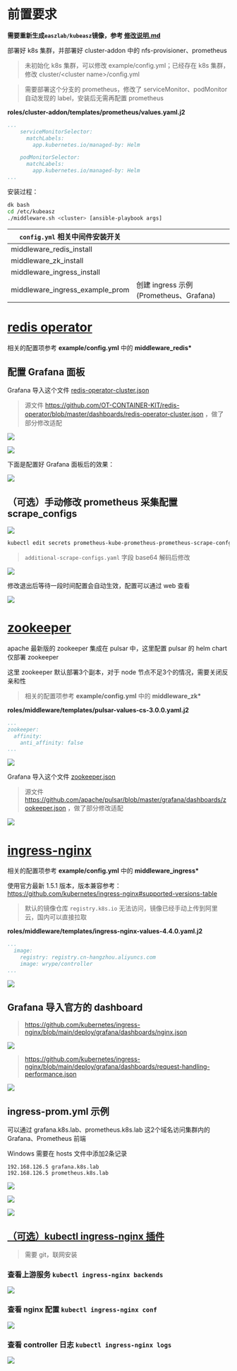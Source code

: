 # 前置要求

**需要重新生成`easzlab/kubeasz`镜像，参考 [修改说明.md](../../guide/../setup/修改说明.md)**

部署好 k8s 集群，并部署好 cluster-addon 中的 nfs-provisioner、prometheus

> 未初始化 k8s 集群，可以修改 example/config.yml；已经存在 k8s 集群，修改 cluster/\<cluster name\>/config.yml

> 需要部署这个分支的 prometheus，修改了 serviceMonitor、podMonitor 自动发现的 label，安装后无需再配置 prometheus

**roles/cluster-addon/templates/prometheus/values.yaml.j2**

```yaml
...
    serviceMonitorSelector:
      matchLabels:
        app.kubernetes.io/managed-by: Helm

    podMonitorSelector:
      matchLabels:
        app.kubernetes.io/managed-by: Helm
...
```

安装过程：

```bash
dk bash
cd /etc/kubeasz
./middleware.sh <cluster> [ansible-playbook args]
```

| `config.yml` 相关中间件安装开关 |                                         |
| ------------------------------- | --------------------------------------- |
| middleware_redis_install        |                                         |
| middleware_zk_install           |                                         |
| middleware_ingress_install      |                                         |
| middleware_ingress_example_prom | 创建 ingress 示例 (Prometheus、Grafana) |

# [redis operator](https://ot-redis-operator.netlify.app/docs/)

相关的配置项参考 **example/config.yml** 中的 **middleware_redis\***

## 配置 Grafana 面板

Grafana 导入这个文件 [redis-operator-cluster.json](redis-operator-cluster.json)

> 源文件 https://github.com/OT-CONTAINER-KIT/redis-operator/blob/master/dashboards/redis-operator-cluster.json ，做了部分修改适配

![](pics/Snipaste_2022-11-22_13-11-11.png)

![](pics/Snipaste_2022-11-28_16-08-23.png)

下面是配置好 Grafana 面板后的效果：

![](pics/Snipaste_2022-11-28_16-13-02.png)

## （可选）手动修改 prometheus 采集配置 scrape_configs

![](pics/Snipaste_2022-11-21_17-10-19.png)

```bash
kubectl edit secrets prometheus-kube-prometheus-prometheus-scrape-confg -n monitor
```

> `additional-scrape-configs.yaml` 字段 base64 解码后修改

![](pics/Snipaste_2022-11-21_17-26-34.png)

修改退出后等待一段时间配置会自动生效，配置可以通过 web 查看

![](pics/Snipaste_2022-11-22_12-53-55.png)

# [zookeeper](https://github.com/apache/pulsar-helm-chart)

apache 最新版的 zookeeper 集成在 pulsar 中，这里配置 pulsar 的 helm chart 仅部署 zookeeper

这里 zookeeper 默认部署3个副本，对于 node 节点不足3个的情况，需要关闭反亲和性

> 相关的配置项参考 **example/config.yml** 中的 **middleware_zk\***

**roles/middleware/templates/pulsar-values-cs-3.0.0.yaml.j2**

```yaml
...
zookeeper:
  affinity:
    anti_affinity: false
...
```

![](pics/Snipaste_2022-11-28_17-01-57.png)

Grafana 导入这个文件 [zookeeper.json](zookeeper.json)

> 源文件 https://github.com/apache/pulsar/blob/master/grafana/dashboards/zookeeper.json ，做了部分修改适配

![](pics/Snipaste_2022-11-28_17-18-04.png)

# [ingress-nginx](https://kubernetes.github.io/ingress-nginx/)

相关的配置项参考 **example/config.yml** 中的 **middleware_ingress\***

使用官方最新 1.5.1 版本，版本兼容参考： https://github.com/kubernetes/ingress-nginx#supported-versions-table

> 默认的镜像仓库 `registry.k8s.io` 无法访问，镜像已经手动上传到阿里云，国内可以直接拉取

**roles/middleware/templates/ingress-nginx-values-4.4.0.yaml.j2**

```yaml
...
  image:
    registry: registry.cn-hangzhou.aliyuncs.com
    image: wrype/controller
...
```

![](pics/Snipaste_2022-11-28_19-20-11.png)

## Grafana 导入官方的 dashboard

> https://github.com/kubernetes/ingress-nginx/blob/main/deploy/grafana/dashboards/nginx.json

![](pics/Snipaste_2022-11-28_19-32-19.png)

> https://github.com/kubernetes/ingress-nginx/blob/main/deploy/grafana/dashboards/request-handling-performance.json

![](pics/Snipaste_2022-11-28_19-36-34.png)

## ingress-prom.yml 示例

可以通过 grafana.k8s.lab、prometheus.k8s.lab 这2个域名访问集群内的 Grafana、Prometheus 前端

Windows 需要在 hosts 文件中添加2条记录

```
192.168.126.5 grafana.k8s.lab
192.168.126.5 prometheus.k8s.lab
```

![](pics/Snipaste_2022-11-28_19-43-14.png)

![](pics/Snipaste_2022-11-28_19-43-44.png)

![](pics/Snipaste_2022-11-28_19-48-29.png)

## [（可选）kubectl ingress-nginx 插件](https://kubernetes.github.io/ingress-nginx/kubectl-plugin/)

> 需要 git，联网安装

### 查看上游服务 `kubectl ingress-nginx backends`

![](pics/Snipaste_2022-11-29_00-48-18.png)

### 查看 nginx 配置 `kubectl ingress-nginx conf`

![](pics/Snipaste_2022-11-29_00-56-58.png)

### 查看 controller 日志 `kubectl ingress-nginx logs`

![](pics/Snipaste_2022-11-29_01-03-10.png)